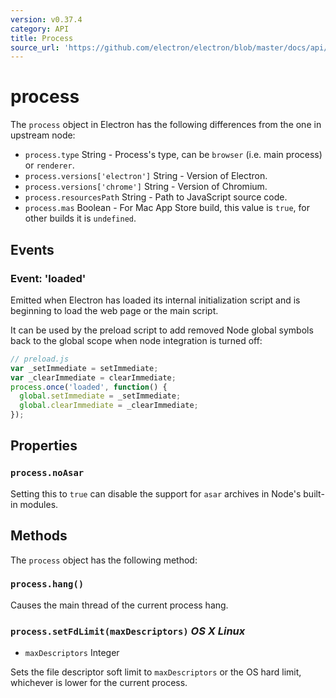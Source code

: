 ```yaml
---
version: v0.37.4
category: API
title: Process
source_url: 'https://github.com/electron/electron/blob/master/docs/api/process.md'
---
```


# process

The `process` object in Electron has the following differences from the one in
upstream node:

* `process.type` String - Process's type, can be `browser` (i.e. main process)
  or `renderer`.
* `process.versions['electron']` String - Version of Electron.
* `process.versions['chrome']` String - Version of Chromium.
* `process.resourcesPath` String - Path to JavaScript source code.
* `process.mas` Boolean - For Mac App Store build, this value is `true`, for
  other builds it is `undefined`.

## Events

### Event: 'loaded'

Emitted when Electron has loaded its internal initialization script and is
beginning to load the web page or the main script.

It can be used by the preload script to add removed Node global symbols back to
the global scope when node integration is turned off:

```js
// preload.js
var _setImmediate = setImmediate;
var _clearImmediate = clearImmediate;
process.once('loaded', function() {
  global.setImmediate = _setImmediate;
  global.clearImmediate = _clearImmediate;
});
```

## Properties

### `process.noAsar`

Setting this to `true` can disable the support for `asar` archives in Node's
built-in modules.

## Methods

The `process` object has the following method:

### `process.hang()`

Causes the main thread of the current process hang.

### `process.setFdLimit(maxDescriptors)` _OS X_ _Linux_

* `maxDescriptors` Integer

Sets the file descriptor soft limit to `maxDescriptors` or the OS hard
limit, whichever is lower for the current process.
